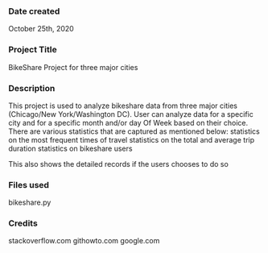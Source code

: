 ### Date created
October 25th, 2020

### Project Title
BikeShare Project for three major cities

### Description
This project is used to analyze bikeshare data from three major cities (Chicago/New York/Washington DC). User can analyze data for a specific city and for a specific month and/or day Of Week based on their choice. There are various statistics that are captured as mentioned below:
statistics on the most frequent times of travel
statistics on the total and average trip duration
statistics on bikeshare users

This also shows the detailed records if the users chooses to do so

### Files used
bikeshare.py

### Credits
stackoverflow.com
githowto.com
google.com

